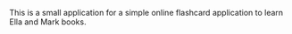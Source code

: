 This is a small application for a simple online flashcard application to learn Ella and Mark books.
